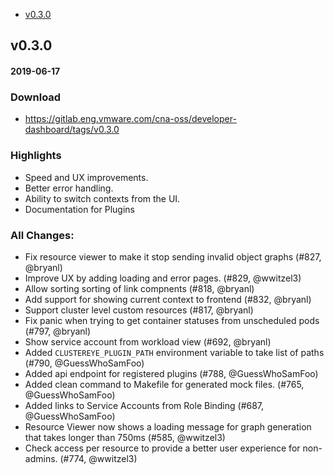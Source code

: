  - [v0.3.0](#v030)

## v0.3.0
#### 2019-06-17

### Download
- https://gitlab.eng.vmware.com/cna-oss/developer-dashboard/tags/v0.3.0 

### Highlights
- Speed and UX improvements.
- Better error handling.
- Ability to switch contexts from the UI.
- Documentation for Plugins

### All Changes:
  * Fix resource viewer to make it stop sending invalid object graphs (#827, @bryanl)
  * Improve UX by adding loading and error pages. (#829, @wwitzel3)
  * Allow sorting sorting of link compnents (#818, @bryanl)
  * Add support for showing current context to frontend (#832, @bryanl)
  * Support cluster level custom resources (#817, @bryanl)
  * Fix panic when trying to get container statuses from unscheduled pods (#797, @bryanl)
  * Show service account from workload view (#692, @bryanl)
  * Added `CLUSTEREYE_PLUGIN_PATH` environment variable to take list of paths (#790, @GuessWhoSamFoo)
  * Added api endpoint for registered plugins (#788, @GuessWhoSamFoo)
  * Added clean command to Makefile for generated mock files. (#765, @GuessWhoSamFoo)
  * Added links to Service Accounts from Role Binding (#687, @GuessWhoSamFoo)
  * Resource Viewer now shows a loading message for graph generation that takes longer than 750ms (#585, @wwitzel3)
  * Check access per resource to provide a better user experience for non-admins. (#774, @wwitzel3)
